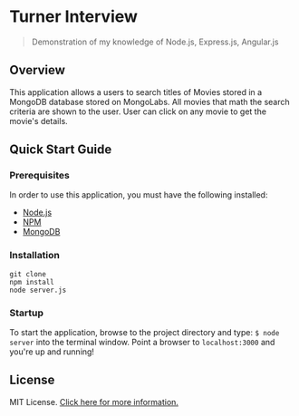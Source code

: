 # Turner Interview

> Demonstration of my knowledge of Node.js, Express.js, Angular.js

## Overview

This application allows a users to search titles of Movies stored in a MongoDB database stored on MongoLabs. All movies that math the search criteria are shown to the user. User can click on any movie to get the movie's details. 

## Quick Start Guide

### Prerequisites

In order to use this application, you must have the following installed:

- [Node.js](https://nodejs.org/)
- [NPM](https://nodejs.org/)
- [MongoDB](http://www.mongodb.org/)

### Installation 
```
git clone
npm install
node server.js
```

### Startup

To start the application, browse to the project directory and type: `$ node server` into the terminal window. Point a browser to `localhost:3000` and you're up and running!

## License

MIT License. [Click here for more information.](LICENSE.md)
